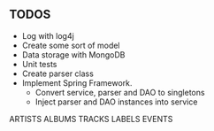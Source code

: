 TODOS
-----
* Log with log4j
* Create some sort of model
* Data storage with MongoDB
* Unit tests
* Create parser class
* Implement Spring Framework.
    * Convert service, parser and DAO to singletons
    * Inject parser and DAO instances into service

ARTISTS
ALBUMS
TRACKS
LABELS
EVENTS

